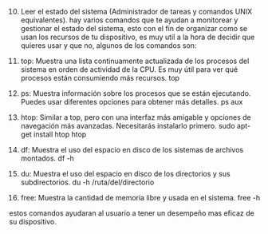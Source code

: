 10) Leer el estado del sistema (Administrador de tareas y comandos UNIX equivalentes).
hay varios comandos que te ayudan a monitorear y gestionar el estado del sistema, esto con el fin de organizar como se usan los recursos de tu dispositivo, es muy util a la hora de decidir que quieres usar y que no, algunos de los comandos son:

1) top: Muestra una lista continuamente actualizada de los procesos del sistema en orden de actividad de la CPU. Es muy útil para ver qué procesos están consumiendo más recursos.
top

2) ps: Muestra información sobre los procesos que se están ejecutando. Puedes usar diferentes opciones para obtener más detalles.
ps aux

3) htop: Similar a top, pero con una interfaz más amigable y opciones de navegación más avanzadas. Necesitarás instalarlo primero.
sudo apt-get install htop
htop

4) df: Muestra el uso del espacio en disco de los sistemas de archivos montados.
df -h

5) du: Muestra el uso del espacio en disco de los directorios y sus subdirectorios.
du -h /ruta/del/directorio

6) free: Muestra la cantidad de memoria libre y usada en el sistema.
free -h

estos comandos ayudaran al usuario a tener un desempeño mas eficaz de su dispositivo.



